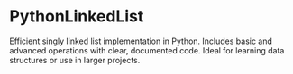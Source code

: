 # PythonLinkedList
Efficient singly linked list implementation in Python. Includes basic and advanced operations with clear, documented code. Ideal for learning data structures or use in larger projects.

